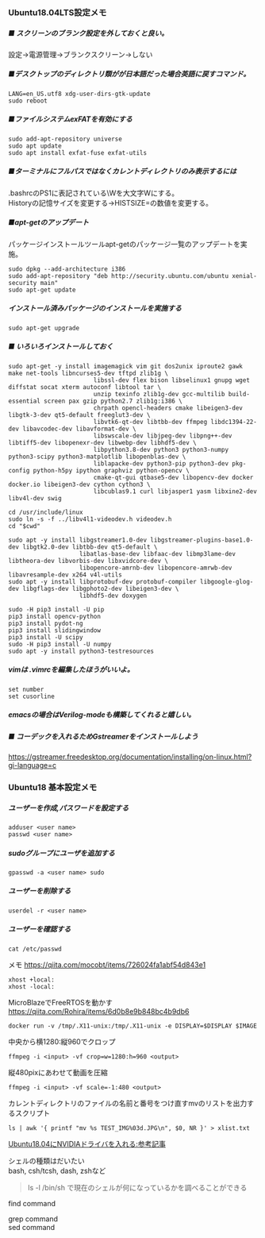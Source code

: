### Ubuntu18.04LTS設定メモ  
##### ■ スクリーンのブランク設定を外しておくと良い。  
設定→電源管理→ブランクスクリーン→しない  
  
##### ■デスクトップのディレクトリ類がが日本語だった場合英語に戻すコマンド。  
```
LANG=en_US.utf8 xdg-user-dirs-gtk-update  
sudo reboot  
```

##### ■ファイルシステムexFATを有効にする  
```
sudo add-apt-repository universe
sudo apt update
sudo apt install exfat-fuse exfat-utils
```



##### ■ターミナルにフルパスではなくカレントディレクトリのみ表示するには  
.bashrcのPS1に表記されている\Wを大文字Wにする。  
Historyの記憶サイズを変更する→HISTSIZE=の数値を変更する。  
  
##### ■apt-getのアップデート  
パッケージインストールツールapt-getのパッケージ一覧のアップデートを実施。  
```
sudo dpkg --add-architecture i386  
sudo add-apt-repository "deb http://security.ubuntu.com/ubuntu xenial-security main"  
sudo apt-get update  
```
  
##### インストール済みパッケージのインストールを実施する  
```
sudo apt-get upgrade  
```
  
##### ■ いろいろインストールしておく  
```
sudo apt-get -y install imagemagick vim git dos2unix iproute2 gawk make net-tools libncurses5-dev tftpd zlib1g \  
                        libssl-dev flex bison libselinux1 gnupg wget diffstat socat xterm autoconf libtool tar \  
                        unzip texinfo zlib1g-dev gcc-multilib build-essential screen pax gzip python2.7 zlib1g:i386 \  
                        chrpath opencl-headers cmake libeigen3-dev libgtk-3-dev qt5-default freeglut3-dev \  
                        libvtk6-qt-dev libtbb-dev ffmpeg libdc1394-22-dev libavcodec-dev libavformat-dev \  
                        libswscale-dev libjpeg-dev libpng++-dev libtiff5-dev libopenexr-dev libwebp-dev libhdf5-dev \  
                        libpython3.8-dev python3 python3-numpy python3-scipy python3-matplotlib libopenblas-dev \  
                        liblapacke-dev python3-pip python3-dev pkg-config python-h5py ipython graphviz python-opencv \  
                        cmake-qt-gui qtbase5-dev libopencv-dev docker docker.io libeigen3-dev cython cython3 \  
                        libcublas9.1 curl libjasper1 yasm libxine2-dev libv4l-dev swig  
  
cd /usr/include/linux  
sudo ln -s -f ../libv4l1-videodev.h videodev.h  
cd "$cwd"  
  
sudo apt -y install libgstreamer1.0-dev libgstreamer-plugins-base1.0-dev libgtk2.0-dev libtbb-dev qt5-default \  
                    libatlas-base-dev libfaac-dev libmp3lame-dev libtheora-dev libvorbis-dev libxvidcore-dev \  
                    libopencore-amrnb-dev libopencore-amrwb-dev libavresample-dev x264 v4l-utils  
sudo apt -y install libprotobuf-dev protobuf-compiler libgoogle-glog-dev libgflags-dev libgphoto2-dev libeigen3-dev \  
                    libhdf5-dev doxygen  
  
sudo -H pip3 install -U pip 
pip3 install opencv-python  
pip3 install pydot-ng  
pip3 install slidingwindow  
pip3 install -U scipy  
sudo -H pip3 install -U numpy
sudo apt -y install python3-testresources  
```
  
##### vimは .vimrcを編集したほうがいいよ。  
```
set number  
set cusorline  
```
  
##### emacsの場合はVerilog-modeも構築してくれると嬉しい。  
  
##### ■ コーデックを入れるためGstreamerをインストールしよう  
https://gstreamer.freedesktop.org/documentation/installing/on-linux.html?gi-language=c  

### Ubuntu18 基本設定メモ
##### ユーザーを作成,パスワードを設定する
```
adduser <user name>
passwd <user name>
```

##### sudoグループにユーザを追加する
```
gpasswd -a <user name> sudo
```

##### ユーザーを削除する
```
userdel -r <user name>
```
##### ユーザーを確認する
```
cat /etc/passwd
```


メモ
https://qiita.com/mocobt/items/726024fa1abf54d843e1

```
xhost +local:  
xhost -local:  
```

MicroBlazeでFreeRTOSを動かす
https://qiita.com/Rohira/items/6d0b8e9b848bc4b9db6

```
docker run -v /tmp/.X11-unix:/tmp/.X11-unix -e DISPLAY=$DISPLAY $IMAGE
```


中央から横1280:縦960でクロップ  
```
ffmpeg -i <input> -vf crop=w=1280:h=960 <output>
```

縦480pixにあわせて動画を圧縮  
```
ffmpeg -i <input> -vf scale=-1:480 <output>
```

カレントディレクトリのファイルの名前と番号をつけ直すmvのリストを出力するスクリプト
```
ls | awk '{ printf "mv %s TEST_IMG%03d.JPG\n", $0, NR }' > xlist.txt
```

[Ubuntu18.04にNVIDIAドライバを入れる:参考記事](https://qiita.com/kawazu191128/items/8a46308be6949f5bda57)  
  
  
シェルの種類はだいたい  
bash, csh/tcsh, dash, zshなど
> ls -l /bin/sh
で現在のシェルが何になっているかを調べることができる  
  
  
find command  

grep command  
sed command


